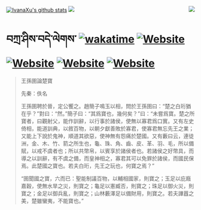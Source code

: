 [![IvanaXu's github stats](https://github-readme-stats.vercel.app/api?username=IvanaXu&theme=codeSTACKr)](https://github.com/anuraghazra/github-readme-stats)
<img align="right" src="https://github-readme-stats.vercel.app/api/top-langs/?username=IvanaXu&langs_count=8&theme=codeSTACKr" />
<img src="https://github-readme-stats.vercel.app/api/wakatime?username=IvanaXu&layout=compact&langs_count=8&theme=codeSTACKr&custom_title=Programming&nbsp;Times&nbsp;(Since&nbsp;Jul.29.2021)" />
# བཀྲ་ཤིས་བདེ་ལེགས་	[![wakatime](https://wakatime.com/badge/user/5043ee4a-e361-4607-9d47-d557f2005d05.svg)](https://wakatime.com/@5043ee4a-e361-4607-9d47-d557f2005d05)	[![Website](https://img.shields.io/website?label=tianchi&up_color=orange&up_message=IvanaXu&url=https%3A%2F%2Fshields.io)](https://tianchi.aliyun.com/home/science/scienceDetail?userId=1095279182618)	[![Website](https://img.shields.io/website?label=yuque&up_color=green&up_message=IvanaXu&url=https%3A%2F%2Fshields.io)](https://www.yuque.com/ivanaxu)	[![Website](https://img.shields.io/website?label=leetcode&up_color=yellow&up_message=IvanaXu&url=https%3A%2F%2Fshields.io)](https://leetcode.cn/u/ivanaxu)	[![Website](https://img.shields.io/website?label=aistudio&up_color=violet&up_message=IvanaXu&url=https%3A%2F%2Fshields.io)](https://aistudio.baidu.com/aistudio/personalcenter/thirdview/979775)
> 王孫圉論楚寶
> 
> 先秦：佚名 
> 
> 王孫圉聘於晉，定公饗之。趙簡子鳴玉以相，問於王孫圉曰：“楚之白珩猶在乎？”對曰：“然。”簡子曰：“其爲寶也，幾何矣？”曰：“未嘗爲寶。楚之所寶者，曰觀射父，能作訓辭，以行事於諸侯，使無以寡君爲口實。又有左史倚相，能道訓典，以敘百物，以朝夕獻善敗於寡君，使寡君無忘先王之業；又能上下說於鬼神，順道其欲惡，使神無有怨痛於楚國。又有藪曰云，連徒洲，金、木、竹、箭之所生也，龜、珠、角、齒、皮、革、羽、毛，所以備賦，以戒不虞者也；所以共幣帛，以賓享於諸侯者也。若諸侯之好幣具，而導之以訓辭，有不虞之備，而皇神相之，寡君其可以免罪於諸侯，而國民保焉。此楚國之寶也。若夫白珩，先王之玩也，何寶之焉？”
> 
> “圉聞國之寶，六而已：聖能制議百物，以輔相國家，則寶之；玉足以庇廕嘉穀，使無水旱之災，則寶之；龜足以憲臧否，則寶之；珠足以御火災，則寶之；金足以御兵亂，則寶之；山林藪澤足以備財用，則寶之。若夫譁囂之美，楚雖蠻夷，不能寶也。”
>

